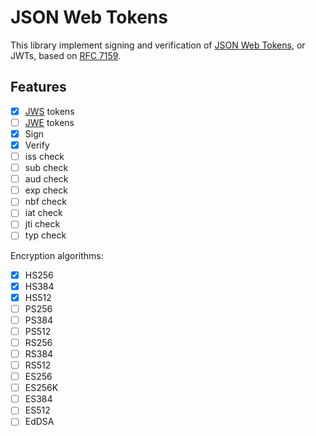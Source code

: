 # JSON Web Tokens

This library implement signing and verification of [JSON Web Tokens][], or JWTs,
based on [RFC 7159][].

[json web tokens]: https://jwt.io/
[rfc 7159]: https://datatracker.ietf.org/doc/html/rfc7519

## Features

-   [x] [JWS][] tokens
-   [ ] [JWE][] tokens
-   [x] Sign
-   [x] Verify
-   [ ] iss check
-   [ ] sub check
-   [ ] aud check
-   [ ] exp check
-   [ ] nbf check
-   [ ] iat check
-   [ ] jti check
-   [ ] typ check

[JWS]: https://datatracker.ietf.org/doc/html/rfc7515
[JWE]: https://datatracker.ietf.org/doc/html/rfc7516

Encryption algorithms:

-   [x] HS256
-   [x] HS384
-   [x] HS512
-   [ ] PS256
-   [ ] PS384
-   [ ] PS512
-   [ ] RS256
-   [ ] RS384
-   [ ] RS512
-   [ ] ES256
-   [ ] ES256K
-   [ ] ES384
-   [ ] ES512
-   [ ] EdDSA
